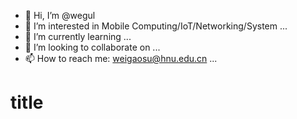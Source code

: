 - 👋 Hi, I’m @wegul
- 👀 I’m interested in Mobile Computing/IoT/Networking/System ...
- 🌱 I’m currently learning ...
- 💞️ I’m looking to collaborate on ...
- 📫 How to reach me: weigaosu@hnu.edu.cn ...
# title
<!---
wegul/wegul is a ✨ special ✨ repository because its `README.md` (this file) appears on your GitHub profile.
You can click the Preview link to take a look at your changes.
--->
